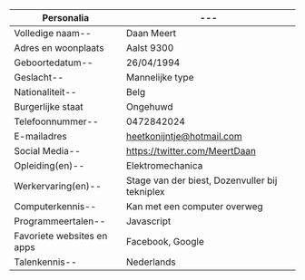 |Personalia| ---|
|------|-----|
|Volledige naam--|Daan Meert|
|Adres en woonplaats| Aalst 9300 |
|Geboortedatum--| 26/04/1994|
|Geslacht--| Mannelijke type|
|Nationaliteit--| Belg|
|Burgerlijke staat | Ongehuwd |
|Telefoonnummer--| 0472842024|
|E-mailadres | heetkonijntje@hotmail.com
|Social Media--| https://twitter.com/MeertDaan|
|Opleiding(en)--| Elektromechanica |
|Werkervaring(en)--| Stage van der biest, Dozenvuller bij tekniplex |
|Computerkennis--| Kan met een computer overweg|
|Programmeertalen--| Javascript|
|Favoriete websites en apps| Facebook, Google|
|Talenkennis--| Nederlands|

